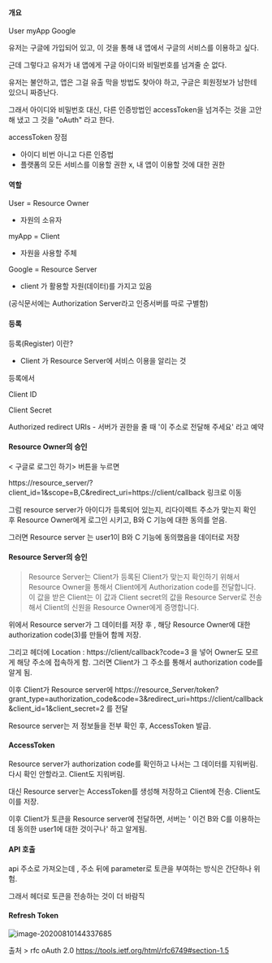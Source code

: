 #### 개요

User	myApp	Google

유저는 구글에 가입되어 있고, 이 것을 통해 내 앱에서 구글의 서비스를 이용하고 싶다.

근데 그렇다고 유저가 내 앱에게 구글 아이디와 비밀번호를 넘겨줄 순 없다.

유저는 불안하고, 앱은 그걸 유출 막을 방법도 찾아야 하고, 구글은 회원정보가 남한테 있으니 짜증난다.



그래서 아이디와 비밀번호 대신, 다른 인증방법인 accessToken을 넘겨주는 것을 고안해 냈고 그 것을 "oAuth" 라고 한다.



accessToken 장점 

- 아이디 비번 아니고 다른 인증법
- 플랫폼의 모든 서비스를 이용할 권한 x, 내 앱이 이용할 것에 대한 권한



#### 역할

User = Resource Owner

- 자원의 소유자 

myApp = Client

- 자원을  사용할 주체

Google = Resource Server 

- client 가 활용할 자원(데이터)를 가지고 있음

(공식문서에는 Authorization Server라고 인증서버를 따로 구별함)



#### 등록

등록(Register) 이란?

- Client 가 Resource Server에 서비스 이용을 알리는 것

  

등록에서

Client ID

Client Secret

Authorized redirect URIs - 서버가 권한을 줄 때 '이 주소로 전달해 주세요' 라고 예약



#### Resource Owner의 승인

< 구글로 로그인 하기> 버튼을 누르면 

https://resource_server/?client_id=1&scope=B,C&redirect_uri=https://client/callback 링크로 이동

그럼 resource server가 아이디가 등록되어 있는지, 리다이렉트 주소가 맞는지 확인 후 Resource Owner에게 로그인 시키고, B와 C 기능에 대한 동의를 얻음.

그러면 Resource server 는 user1이  B와 C 기능에 동의했음을 데이터로 저장



#### Resource Server의 승인

>Resource Server는 Client가 등록된 Client가 맞는지 확인하기 위해서 Resource Owner을 통해서 Client에게 Authorization code를 전달합니다. 이 값을 받은 Client는 이 값과 Client secret의 값을 Resource Server로 전송해서 Client의 신원을 Resource Owner에게 증명합니다. 

위에서 Resource server가 그 데이터를 저장 후 , 해당 Resource Owner에 대한 authorization code(3)를 만들어 함께 저장. 

그리고 헤더에 Location : https://client/callback?code=3 을 넣어 Owner도 모르게 해당 주소에 접속하게 함. 그러면 Client가 그 주소를 통해서 authorization code를 알게 됨.

이후 Client가 Resource server에 https://resource_Server/token?grant_type=authorization_code&code=3&redirect_uri=https://client/callback&client_id=1&client_secret=2 를 전달

Resource server는 저 정보들을 전부 확인 후,  AccessToken 발급.



#### AccessToken

Resource server가 authorization code를 확인하고 나서는 그 데이터를 지워버림. 다시 확인 안할라고. Client도 지워버림.

대신 Resource server는 AccessToken를 생성해 저장하고 Client에 전송. Client도 이를 저장.

이후 Client가 토큰을 Resource server에 전달하면, 서버는 ' 이건 B와 C를 이용하는데 동의한 user1에 대한 것이구나' 하고 알게됨.



#### API 호출

api 주소로 가져오는데 , 주소 뒤에 parameter로 토큰을 부여하는 방식은 간단하나 위험.

그래서 헤더로 토큰을 전송하는 것이 더 바람직



#### Refresh Token

![image-20200810144337685](/home/inho/.config/Typora/typora-user-images/image-20200810144337685.png)

출처 > rfc oAuth 2.0  https://tools.ietf.org/html/rfc6749#section-1.5